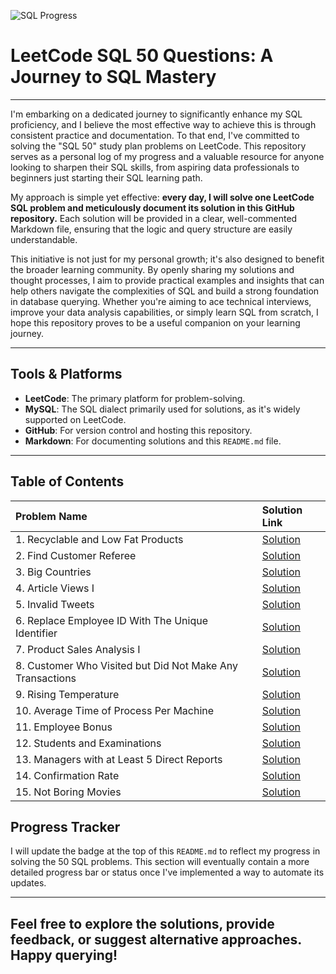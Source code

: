 ![SQL Progress](https://img.shields.io/badge/SQL%20Problems%20Solved-15%2F50-blue)

# LeetCode SQL 50 Questions: A Journey to SQL Mastery

-----

I'm embarking on a dedicated journey to significantly enhance my SQL proficiency, and I believe the most effective way to achieve this is through consistent practice and documentation. To that end, I've committed to solving the "SQL 50" study plan problems on LeetCode. This repository serves as a personal log of my progress and a valuable resource for anyone looking to sharpen their SQL skills, from aspiring data professionals to beginners just starting their SQL learning path.

My approach is simple yet effective: **every day, I will solve one LeetCode SQL problem and meticulously document its solution in this GitHub repository.** Each solution will be provided in a clear, well-commented Markdown file, ensuring that the logic and query structure are easily understandable.

This initiative is not just for my personal growth; it's also designed to benefit the broader learning community. By openly sharing my solutions and thought processes, I aim to provide practical examples and insights that can help others navigate the complexities of SQL and build a strong foundation in database querying. Whether you're aiming to ace technical interviews, improve your data analysis capabilities, or simply learn SQL from scratch, I hope this repository proves to be a useful companion on your learning journey.

-----

## Tools & Platforms

* **LeetCode**: The primary platform for problem-solving.
* **MySQL**: The SQL dialect primarily used for solutions, as it's widely supported on LeetCode.
* **GitHub**: For version control and hosting this repository.
* **Markdown**: For documenting solutions and this `README.md` file.

-----


## Table of Contents

| Problem Name                                | Solution Link                                        |
| :------------------------------------------ | :--------------------------------------------------- |
| 1.   Recyclable and Low Fat Products       | [Solution](https://github.com/Sudeb09/LeetCode-50-SQL-Q/blob/main/Recyclable%20and%20Low%20Fat%20Products.md) |
| 2.   Find Customer Referee                  | [Solution](https://github.com/Sudeb09/LeetCode-50-SQL-Q/blob/main/Find%20Customer%20Referee.md) |
| 3.   Big Countries                   | [Solution](https://github.com/Sudeb09/LeetCode-50-SQL-Q/blob/main/Big%20Countries.md) |
| 4.   Article Views I                   | [Solution](https://github.com/Sudeb09/LeetCode-50-SQL-Q/blob/main/Article%20Views%20I.md) |
| 5.   Invalid Tweets                  | [Solution](https://github.com/Sudeb09/LeetCode-50-SQL-Q/blob/main/Invalid%20Tweets.md)|
| 6.   Replace Employee ID With The Unique Identifier |[Solution](https://github.com/Sudeb09/LeetCode-50-SQL-Q/blob/main/Replace%20Employee%20Id%20With%20The%20Unique%20Identifier.md)|
| 7.   Product Sales Analysis I        | [Solution](https://github.com/Sudeb09/LeetCode-50-SQL-Q/blob/main/Product%20Sales%20Analysis%20I.md)|
| 8.    Customer Who Visited but Did Not Make Any Transactions       | [Solution](https://github.com/Sudeb09/LeetCode-50-SQL-Q/blob/main/Customer%20Who%20Visited%20but%20Did%20Not%20Make%20Any%20Transactions.md)|
| 9.    Rising Temperature              |     [Solution](https://github.com/Sudeb09/LeetCode-50-SQL-Q/blob/main/Rising%20Temperature.md)|
| 10.   Average Time of Process Per Machine   |[Solution](https://github.com/Sudeb09/LeetCode-50-SQL-Q/blob/main/Average%20Time%20of%20Process%20Per%20Machine.md)|
| 11.   Employee Bonus                  |[Solution](https://github.com/Sudeb09/LeetCode-50-SQL-Q/blob/main/Employee%20Bonus.md)|
| 12.   Students and Examinations        |[Solution](https://github.com/Sudeb09/LeetCode-50-SQL-Q/blob/main/Students%20and%20Examinations.md)|
| 13.  Managers with at Least 5 Direct Reports|  [Solution](https://github.com/Sudeb09/LeetCode-50-SQL-Q/blob/main/Managers%20with%20at%20Least%205%20Direct%20Reports.md)|
| 14.  Confirmation Rate                | [Solution](https://github.com/Sudeb09/LeetCode-50-SQL-Q/blob/main/Confirmation%20Rate.md)|
| 15.  Not Boring Movies                |[Solution](https://github.com/Sudeb09/LeetCode-50-SQL-Q/blob/main/Not%20Boring%20Movies.md)|



## Progress Tracker

I will update the badge at the top of this `README.md` to reflect my progress in solving the 50 SQL problems.
This section will eventually contain a more detailed progress bar or status once I've implemented a way to automate its updates.

---

Feel free to explore the solutions, provide feedback, or suggest alternative approaches. Happy querying!
-----
